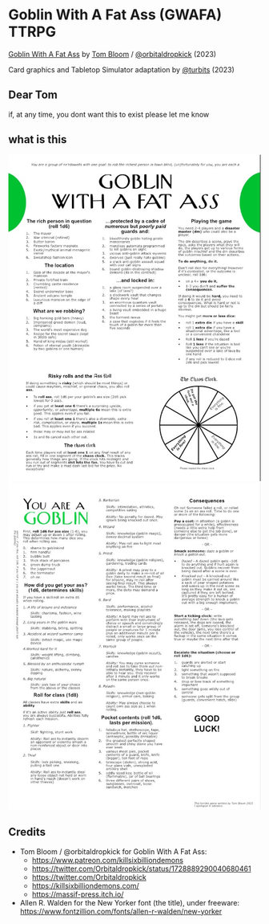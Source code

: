 # Goblin With A Fat Ass (GWAFA) TTRPG
[Goblin With A Fat Ass](https://twitter.com/Orbitaldropkick/status/1728889290040680461) by [Tom Bloom](https://www.patreon.com/killsixbilliondemons) / [@orbitaldropkick](https://twitter.com/Orbitaldropkick) (2023)

Card graphics and Tabletop Simulator adaptation by [@turbits](https://turbits.sh) (2023)

## Dear Tom
if, at any time, you dont want this to exist please let me know

## what is this
![](/literature/gwafa_rule_1.jpeg)
<br/>
![](/literature/gwafa_rule_2.jpeg)

## Credits
- Tom Bloom / @orbitaldropkick for Goblin With A Fat Ass:
    - https://www.patreon.com/killsixbilliondemons
    - https://twitter.com/Orbitaldropkick/status/1728889290040680461
    - https://twitter.com/Orbitaldropkick
    - https://killsixbilliondemons.com/
    - https://massif-press.itch.io/
- Allen R. Walden for the New Yorker font (the title), under freeware: https://www.fontzillion.com/fonts/allen-r-walden/new-yorker
